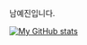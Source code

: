 남예진입니다.

[![My GitHub stats](https://github-readme-stats.vercel.app/api?username=nmyejin)](https://github.com/nmyejin/github-readme-stats)